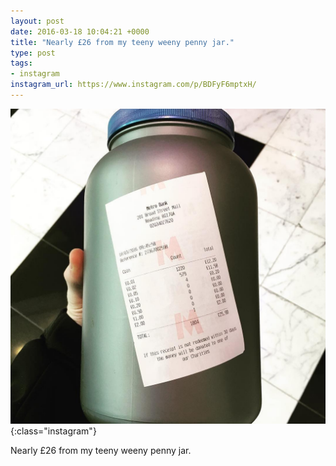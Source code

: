 ```yaml
---
layout: post
date: 2016-03-18 10:04:21 +0000
title: "Nearly £26 from my teeny weeny penny jar."
type: post
tags:
- instagram
instagram_url: https://www.instagram.com/p/BDFyF6mptxH/
---
```


![Instagram - BDFyF6mptxH](/assets/BDFyF6mptxH.jpg){:class="instagram"}

Nearly £26 from my teeny weeny penny jar.
